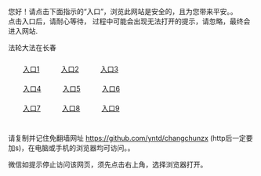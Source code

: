 您好！请点击下面指示的“入口”，浏览此网站是安全的，且为您带来平安。。 <br/>
点击入口后，请耐心等待， 过程中可能会出现无法打开的提示，请忽略，最终会进入网站. </br>

法轮大法在长春<br/>
<div style="padding:10px"><a style="margin:20px" target="_blank" href="https://dvheyq0gj6iwa.cloudfront.net/2Qpsp?ucbwxzcl" id="ccLink1" rel="nofollow">入口1</a> <a target="_blank" style="margin:20px" href="https://d14z2m5y4bollz.cloudfront.net/2Qpsp?opmrdww" id="ccLink2" rel="nofollow">入口2</a> <a style="margin:20px" target="_blank" href="https://d36wd7r4j94wdc.cloudfront.net/2Qpsp?dofaxy" id="ccLink3" rel="nofollow">入口3</a></div>

<div style="padding:10px" ><a style="margin:20px" target="_blank" href="https://dvheyq0gj6iwa.cloudfront.net/2Qpsp?ucbwxzcl" id="ccLink4" rel="nofollow">入口4</a> <a style="margin:20px" href="https://d14z2m5y4bollz.cloudfront.net/2Qpsp?opmrdww" target="_blank" id="ccLink5" rel="nofollow">入口5</a> <a style="margin:20px" href="https://d36wd7r4j94wdc.cloudfront.net/2Qpsp?dofaxy" target="_blank" id="ccLink6" rel="nofollow">入口6</a></div>

<div style="padding:10px"><a style="margin:20px" target="_blank" href="https://dvheyq0gj6iwa.cloudfront.net/2Qpsp?ucbwxzcl" id="ccLink7" rel="nofollow">入口7</a> <a style="margin:20px" href="https://d14z2m5y4bollz.cloudfront.net/2Qpsp?opmrdww" target="_blank" id="ccLink8" rel="nofollow">入口8</a> <a style="margin:20px" target="_blank" href="https://d36wd7r4j94wdc.cloudfront.net/2Qpsp?dofaxy" id="ccLink9" rel="nofollow">入口9</a></div>

<br/>



请复制并记住免翻墙网址 https://github.com/yntd/changchunzx (http后一定要加s)，在电脑或手机的浏览器均可访问。。<br/>

微信如提示停止访问该网页，须先点击右上角，选择浏览器打开。
